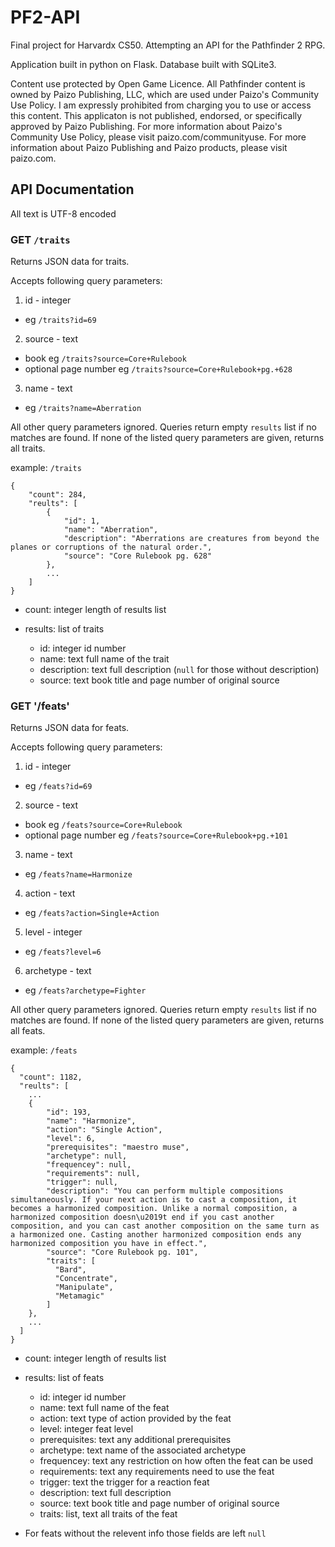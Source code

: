 # PF2-API
Final project for Harvardx CS50. Attempting an API for the Pathfinder 2 RPG.

Application built in python on Flask.
Database built with SQLite3.

Content use protected by Open Game Licence.
All Pathfinder content is owned by Paizo Publishing, LLC, which are used under Paizo's Community Use Policy. I am expressly prohibited from charging you to use or access this content. This applicaton is not published, endorsed, or specifically approved by Paizo Publishing. For more information about Paizo's Community Use Policy, please visit paizo.com/communityuse. For more information about Paizo Publishing and Paizo products, please visit paizo.com.

## API Documentation

All text is UTF-8 encoded

### GET `/traits`

Returns JSON data for traits.

Accepts following query parameters:
1. id - integer
 - eg
 `/traits?id=69`
2. source - text
 - book eg
 `/traits?source=Core+Rulebook`
 - optional page number eg
 `/traits?source=Core+Rulebook+pg.+628`
3. name - text
 - eg `/traits?name=Aberration`

All other query parameters ignored. Queries return empty `results` list if no matches are found.
If none of the listed query parameters are given, returns all traits.

example: `/traits`
```
{
    "count": 284,
    "reults": [
        {
            "id": 1,
            "name": "Aberration",
            "description": "Aberrations are creatures from beyond the planes or corruptions of the natural order.",
            "source": "Core Rulebook pg. 628"
        },
        ...
    ]
}
```
- count: integer length of results list
- results: list of traits

  - id: integer id number
  - name: text full name of the trait
  - description: text full description (`null` for those without description)
  - source: text book title and page number of original source

### GET '/feats'

Returns JSON data for feats.

Accepts following query parameters:
1. id - integer
 - eg
 `/feats?id=69`
2. source - text
 - book eg
 `/feats?source=Core+Rulebook`
 - optional page number eg
 `/feats?source=Core+Rulebook+pg.+101`
3. name - text
 - eg `/feats?name=Harmonize`
4. action - text
 - eg `/feats?action=Single+Action`
5. level - integer
 - eg `/feats?level=6`
6. archetype - text
 - eg `/feats?archetype=Fighter`

All other query parameters ignored. Queries return empty `results` list if no matches are found.
If none of the listed query parameters are given, returns all feats.

example: `/feats`
```
{
  "count": 1182,
  "reults": [
    ...
    {
        "id": 193,
        "name": "Harmonize",
        "action": "Single Action",
        "level": 6,
        "prerequisites": "maestro muse",
        "archetype": null,
        "frequencey": null,
        "requirements": null,
        "trigger": null,
        "description": "You can perform multiple compositions simultaneously. If your next action is to cast a composition, it becomes a harmonized composition. Unlike a normal composition, a harmonized composition doesn\u2019t end if you cast another composition, and you can cast another composition on the same turn as a harmonized one. Casting another harmonized composition ends any harmonized composition you have in effect.",
        "source": "Core Rulebook pg. 101",
        "traits": [
          "Bard",
          "Concentrate",
          "Manipulate",
          "Metamagic"
        ]
    },
    ...
  ]
}
```
- count: integer length of results list
- results: list of feats

  - id: integer id number
  - name: text full name of the feat
  - action: text type of action provided by the feat
  - level: integer feat level
  - prerequisites: text any additional prerequisites
  - archetype: text name of the associated archetype
  - frequencey: text any restriction on how often the feat can be used
  - requirements: text any requirements need to use the feat
  - trigger: text the trigger for a reaction feat
  - description: text full description
  - source: text book title and page number of original source
  - traits: list, text all traits of the feat


- For feats without the relevent info those fields are left `null`
